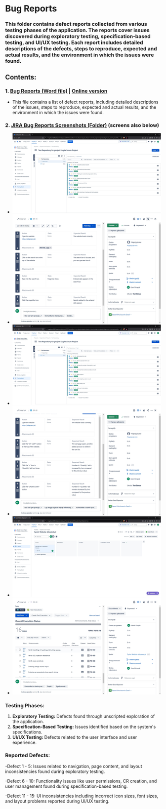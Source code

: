 # Bug Reports

### This folder contains defect reports collected from various testing phases of the application. The reports cover issues discovered during exploratory testing, specification-based testing, and UI/UX testing. Each report includes detailed descriptions of the defects, steps to reproduce, expected and actual results, and the environment in which the issues were found.

## Contents:
### 1. [Bug Reports (Word file)](https://github.com/kamknap/Manual-Testing/blob/main/Bug-Reports/Defect%20Report.docx) | [Online version](https://docs.google.com/document/d/1AthJU5UQ3dQiuUNsI2M8pgD61GLUg22zt8jjDEilv2A/edit?usp=sharing)
- This file contains a list of defect reports, including detailed descriptions of the issues, steps to reproduce, expected and actual results, and the environment in which the issues were found.

### 2. [JIRA Bug Reports Screenshots (Folder)](https://github.com/kamknap/Manual-Testing/tree/main/Test-Cases/Jira-ScreenShots) (screens also below)
    
- ![screen1](https://github.com/kamknap/Manual-Testing/blob/main/Test-Cases/Jira-ScreenShots/testing-board-search.jpg)
- ![screen2](https://github.com/kamknap/Manual-Testing/blob/main/Test-Cases/Jira-ScreenShots/testing-board-search-inside.jpg)
- ![screen3](https://github.com/kamknap/Manual-Testing/blob/main/Test-Cases/Jira-ScreenShots/testing-board-cart.jpg)
- ![screen4](https://github.com/kamknap/Manual-Testing/blob/main/Test-Cases/Jira-ScreenShots/testing-board-cart-inside.jpg)
- ![screen5](https://github.com/kamknap/Manual-Testing/blob/main/Test-Cases/Jira-ScreenShots/sprint.jpg)
- ![screen6](https://github.com/kamknap/Manual-Testing/blob/main/Test-Cases/Jira-ScreenShots/sprint-todo.jpg)

### Testing Phases:
1. **Exploratory Testing:** Defects found through unscripted exploration of the application.
2. **Specification-Based Testing:** Issues identified based on the system's specifications.
3. **UI/UX Testing:** Defects related to the user interface and user experience.

### Reported Defects:
-Defect 1 - 5: Issues related to navigation, page content, and layout inconsistencies found during exploratory testing.

-Defect 6 - 10: Functionality issues like user permissions, CR creation, and user management found during specification-based testing.

-Defect 11 - 15: UI inconsistencies including incorrect icon sizes, font sizes, and layout problems reported during UI/UX testing.
